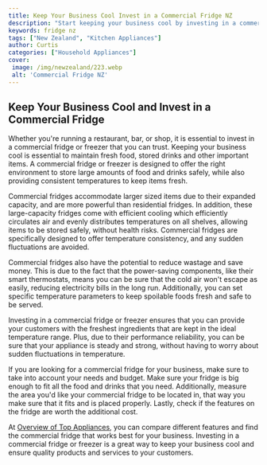 ```yaml
---
title: Keep Your Business Cool Invest in a Commercial Fridge NZ
description: "Start keeping your business cool by investing in a commercial fridge See all the reasons a commercial fridge is the perfect investment for your business here in NZ"
keywords: fridge nz
tags: ["New Zealand", "Kitchen Appliances"]
author: Curtis
categories: ["Household Appliances"]
cover: 
 image: /img/newzealand/223.webp
 alt: 'Commercial Fridge NZ'
---
```

## Keep Your Business Cool and Invest in a Commercial Fridge
Whether you're running a restaurant, bar, or shop, it is essential to invest in a commercial fridge or freezer that you can trust. Keeping your business cool is essential to maintain fresh food, stored drinks and other important items. A commercial fridge or freezer is designed to offer the right environment to store large amounts of food and drinks safely, while also providing consistent temperatures to keep items fresh.

Commercial fridges accommodate larger sized items due to their expanded capacity, and are more powerful than residential fridges. In addition, these large-capacity fridges come with efficient cooling which efficiently circulates air and evenly distributes temperatures on all shelves, allowing items to be stored safely, without health risks. Commercial fridges are specifically designed to offer temperature consistency, and any sudden fluctuations are avoided.

Commercial fridges also have the potential to reduce wastage and save money. This is due to the fact that the power-saving components, like their smart thermostats, means you can be sure that the cold air won't escape as easily, reducing electricity bills in the long run. Additionally, you can set specific temperature parameters to keep spoilable foods fresh and safe to be served.

Investing in a commercial fridge or freezer ensures that you can provide your customers with the freshest ingredients that are kept in the ideal temperature range. Plus, due to their performance reliability, you can be sure that your appliance is steady and strong, without having to worry about sudden fluctuations in temperature.

If you are looking for a commercial fridge for your business, make sure to take into account your needs and budget. Make sure your fridge is big enough to fit all the food and drinks that you need. Additionally, measure the area you'd like your commercial fridge to be located in, that way you make sure that it fits and is placed properly. Lastly, check if the features on the fridge are worth the additional cost.

At [Overview of Top Appliances](./pages/appliance-overview), you can compare different features and find the commercial fridge that works best for your business. Investing in a commercial fridge or freezer is a great way to keep your business cool and ensure quality products and services to your customers.
